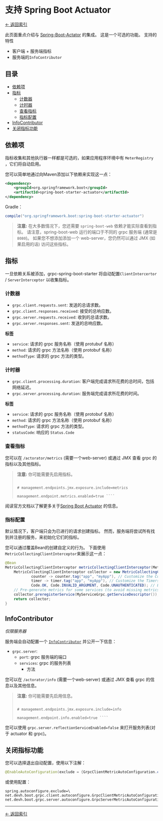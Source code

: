 # 支持 Spring Boot Actuator

[<- 返回索引](index.md)

此页面重点介绍与 [Spring-Boot-Actator](https://docs.spring.io/spring-boot/docs/current/reference/html/production-ready-endpoints.html) 的集成。 这是一个可选的功能。 支持的特性

- 客户端 + 服务端指标
- 服务端的`InfoContributor`

## 目录 <!-- omit in toc -->

- [依赖项](#依赖项)
- [指标](#指标)
  - [计数器](#计数器)
  - [计时器](#计时器)
  - [查看指标](#查看指标)
  - [指标配置](#指标配置)
- [InfoContributor](#InfoContributor)
- [关闭指标功能](#关闭指标功能)

## 依赖项

指标收集和其他执行器一样都是可选的，如果应用程序环境中有 `MeterRegistry` ，它们将自动启用。

您可以简单地通过向Maven添加以下依赖来实现这一点：

````xml
<dependency>
    <groupId>org.springframework.boot</groupId>
    <artifactId>spring-boot-starter-actuator</artifactId>
</dependency>
````

Gradle：

````groovy
compile("org.springframework.boot:spring-boot-starter-actuator")
````

> **注意:** 在大多数情况下，您还需要 `spring-boot-web` 依赖才能实际查看到指标。 请注意，spring-boot-web 运行的端口于不同的 grpc 服务端 (通常是 `8080`)。 如果您不想添加添加一个 web-server，您仍然可以通过 JMX (如果启用的话) 访问这些指标。

## 指标

一旦依赖关系被添加，grpc-spring-boot-starter 将自动配置`ClientIntercertor` / `ServerInterceptor` 以收集指标。

### 计数器

- `grpc.client.requests.sent`: 发送的总请求数。
- `grpc.client.responses.received`:  接受的总响应数。
- `grpc.server.requests.received`: 收到的总请求数。
- `grpc.server.responses.sent`: 发送的总响应数。

**标签**

- `service`: 请求的 grpc 服务名称（使用 protubuf 名称）
- `method`: 请求的 grpc 方法名称（使用 protobuf 名称）
- `methodType`: 请求的 grpc 方法的类型。

### 计时器

- `grpc.client.processing.duration`: 客户端完成请求所花费的总时间，包括网络延迟。
- `grpc.server.processing.duration`: 服务端完成请求所花费的时间。

**标签**

- `service`: 请求的 grpc 服务名称（使用 protobuf 名称）
- `method`: 请求的 grpc 方法名称（使用 protobuf 名称）
- `methodType`: 请求的 grpc 方法的类型。
- `statusCode`: 响应的 `Status.Code`

### 查看指标

您可以在 `/actorator/metrics` (需要一个web-server) 或通过 JMX 查看 grpc 的指标以及其他指标。

> **注意:** 你可能需要先启用指标。
> 
> ````properties management.endpoints.web.exposure.include=metrics
> 
> # management.endpoints.jmx.exposure.include=metrics
> 
> management.endpoint.metrics.enabled=true ````

阅读官方文档以了解更多关于[Spring Boot Actuator](https://docs.spring.io/spring-boot/docs/current/reference/html/production-ready-endpoints.html) 的信息。

### 指标配置

默认情况下，客户端只会为已进行的请求创建指标。 然而，服务端将尝试所有找到并注册的服务，来初始化它们的指标。

您可以通过覆盖Bean的创建自定义的行为。 下面使用`MetricCollectingClientInterceptor`来展示这一点：

````java
@Bean
MetricCollectingClientInterceptor metricCollectingClientInterceptor(MeterRegistry registry) {
    MetricCollectingClientInterceptor collector = new MetricCollectingClientInterceptor(registry,
            counter -> counter.tag("app", "myApp"), // Customize the Counters
            timer -> timer.tag("app", "myApp"), // Customize the Timers
            Code.OK, Code.INVALID_ARGUMENT, Code.UNAUTHENTICATED); // Eagerly initialized status codes
    // Pre-generate metrics for some services (to avoid missing metrics after restarts)
    collector.preregisterService(MyServiceGrpc.getServiceDescriptor());
    return collector;
}
````

## InfoContributor

*仅限服务器*

服务端会自动配置一个 [`InfoContributor`](https://docs.spring.io/spring-boot/docs/current/api/org/springframework/boot/actuate/info/InfoContributor.html) 并公开一下信息：

- `grpc.server`:
  - `port`: grpc 服务端的端口
  - `services`:  grpc 的服务列表
    - 方法

您可以在 `/actorator/info` (需要一个web-server) 或通过 JMX 查看 grpc 的信息以及其他信息。

> **注意:** 你可能需要先启用信息。
> 
> ````properties management.endpoints.web.exposure.include=info
> 
> # management.endpoints.jmx.exposure.include=info
> 
> management.endpoint.info.enabled=true ````

您可以使用 `grpc.server.reflectionServiceEnabled=false` 来打开服务列表(对于 actuator 和 grpc)。

## 关闭指标功能

您可以选择退出自动配置，使用以下注解：

````java
@EnableAutoConfiguration(exclude = {GrpcClientMetricAutoConfiguration.class, GrpcServerMetricAutoConfiguration.class})
````

或使用配置：

````properties
spring.autoconfigure.exclude=\
net.devh.boot.grpc.client.autoconfigure.GrpcClientMetricAutoConfiguration,\
net.devh.boot.grpc.server.autoconfigure.GrpcServerMetricAutoConfiguration
````

----------

[<- 返回索引](index.md)
